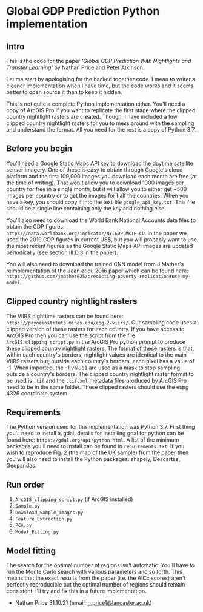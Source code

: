 # Global GDP Prediction Python implementation

## Intro
This is the code for the paper *'Global GDP Prediction With Nightlights and Transfer Learning'* by Nathan Price and Peter Atkinson.

Let me start by apologising for the hacked together code. I mean to writer a cleaner implementation when I have time, but the code works and it seems better to open source it than to keep it hidden.

This is not quite a complete Python implementation either. You'll need a copy of ArcGIS Pro if you want to replicate the first stage where the clipped country nightlight rasters are created. Though, I have included a few clipped country nightlight rasters for you to mess around with the sampling and understand the format. All you need for the rest is a copy of Python 3.7.

## Before you begin
You'll need a Google Static Maps API key to download the daytime satellite sensor imagery. One of these is easy to obtain through Google's cloud platform and the first 100,000 images you download each month are free (at the time of writing). That won't allow you to download 1000 images per country for free in a single month, but it will allow you to either get ~500 images per country or to get the images for half the countries. When you have a key, you should copy it into the text file `google_api_key.txt`. This file should be a single line containing only the key and nothing else.

You'll also need to download the World Bank National Accounts data files to obtain the GDP figures: `https://data.worldbank.org/indicator/NY.GDP.MKTP.CD`. In the paper we used the 2019 GDP figures in current US$, but you will probably want to use the most recent figures as the Google Static Maps API images are updated periodically (see section III.D.3 in the paper).

You will also need to download the trained CNN model from  J Mather's reimplementation of the Jean *et al.* 2016 paper which can be found here: `https://github.com/jmather625/predicting-poverty-replication#use-my-model`.

## Clipped country nightlight rasters
The VIIRS nighttime rasters can be found here: `https://payneinstitute.mines.edu/eog-2/viirs/`. Our sampling code uses a clipped version of these rasters for each country. If you have access to ArcGIS Pro then you can use the script from the file `ArcGIS_clipping_script.py` in the ArcGIS Pro python prompt to produce these clipped country nightlight rasters. The format of these rasters is that, within each country's borders, nightlight values are identical to the main VIIRS rasters but, outside each country's borders, each pixel has a value of -1. When imported, the -1 values are used as a mask to stop sampling outside a country's borders. The clipped country nightlight raster format to be used is `.tif` and the `.tif.xml` metadata files produced by ArcGIS Pro need to be in the same folder. These clipped rasters should use the espg 4326 coordinate system.

## Requirements
The Python version used for this implementation was Python 3.7. First thing you'll need to install is gdal; details for installing gdal for python can be found here: `https://gdal.org/api/python.html`. A list of the minimum packages you'll need to install can be found in `requirements.txt`. If you wish to reproduce Fig. 2 (the map of the UK sample) from the paper then you will also need to install the Python packages: shapely, Descartes, Geopandas.

## Run order
1. `ArcGIS_clipping_script.py` (if ArcGIS installed)
2. `Sample.py`
3. `Download_Sample_Images.py`
4. `Feature_Extraction.py`
5. `PCA.py`
6. `Model_Fitting.py`

## Model fitting
The search for the optimal number of regions isn't automatic. You'll have to run the Monte Carlo search with various parameters and so forth. This means that the exact results from the paper (i.e. the AICc scores) aren't perfectly reproducible but the optimal number of regions should remain consistent. I'll try and fix this in a future implementation.

 - Nathan Price 31.10.21
(email: n.price1@lancaster.ac.uk)
